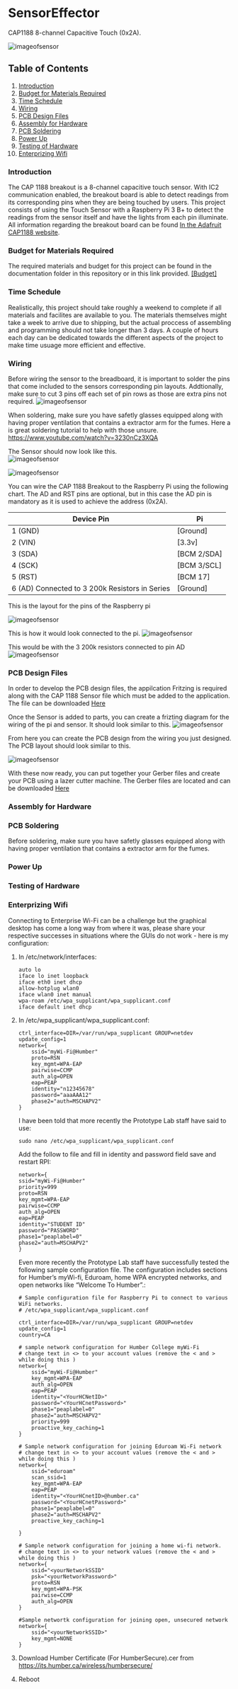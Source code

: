 # SensorEffector
CAP1188 8-channel Capacitive Touch (0x2A).

![imageofsensor](https://github.com/JuanRodriguez19/SensorEffector/blob/master/Documentation/TouchSensor.jpg)

## Table of Contents
1. [Introduction](#introduction)
2. [Budget for Materials Required](#budget-for-materials-required)
3. [Time Schedule](#time-schedule)
4. [Wiring](#wiring)
5. [PCB Design Files](#pcb-design-files)
6. [Assembly for Hardware](#assembly-for-hardware)
7. [PCB Soldering](#pcb-soldering)
8. [Power Up](#power-up)
9. [Testing of Hardware](#testing-of-hardware)
10. [Enterprizing Wifi](#enterprizing-wifi)


### Introduction
The CAP 1188 breakout is a 8-channel capacitive touch sensor. With IC2 communication enabled, the breakout board is able to detect readings from its corresponding pins when they are being touched by users. This project consists of using the Touch Sensor with a Raspberry Pi 3 B+ to detect the readings from the sensor itself and have the lights from each pin illuminate. All information regarding the breakout board can be found [In the Adafruit CAP1188 website](https://learn.adafruit.com/adafruit-cap1188-breakout).

### Budget for Materials Required
The required materials and budget for this project can be found in the documentation folder in this repository or in this link provided.
<a href = "https://github.com/JuanRodriguez19/SensorEffector/blob/master/Documentation/PowerSwitchBudget.pdf">[Budget]</a>

### Time Schedule
Realistically, this project should take roughly a weekend to complete if all materials and facilites are available to you. The materials themselves might take a week to arrive due to shipping, but the actual proccess of assembling and programming should not take longer than 3 days. A couple of hours each day can be dedicated towards the different aspects of the project to make time usuage more efficient and effective.

### Wiring
Before wiring the sensor to the breadboard, it is important to solder the pins that come included to the sensors corresponding pin layouts. Addtionally, make sure to cut 3 pins off each set of pin rows as those are extra pins not required. 
![imageofsensor](https://github.com/JuanRodriguez19/SensorEffector/blob/master/Documentation/SensorPins.JPG)

When soldering, make sure you have safetly glasses equipped along with having proper ventilation that contains a extractor arm for the fumes.
Here a is great soldering tutorial to help with those unsure.<br>
https://www.youtube.com/watch?v=3230nCz3XQA

The Sensor should now look like this. <br>
![imageofsensor](https://github.com/JuanRodriguez19/SensorEffector/blob/master/Documentation/SolderingSens.JPG) <br>

![imageofsensor](https://github.com/JuanRodriguez19/SensorEffector/blob/master/Documentation/SolderingSens2.JPG) <br>

You can wire the CAP 1188 Breakout to the Raspberry Pi using the following chart. The AD and RST pins are optional, but in this case the AD pin is mandatory as it is used to achieve the address (0x2A).

| Device Pin                                     | Pi           |
| ---------------------------------------------- | ------------ |
| 1 (GND)                                        | [Ground]     |
| 2 (VIN)                                        | [3.3v]       |
| 3 (SDA)                                        | [BCM 2/SDA]  |
| 4 (SCK)                                        | [BCM 3/SCL]  |
| 5 (RST)                                        | [BCM 17]     |
| 6 (AD) Connected to 3 200k Resistors in Series | [Ground]     |



This is the layout for the pins of the Raspberry pi<br>

![imageofsensor](https://github.com/JuanRodriguez19/SensorEffector/blob/master/Documentation/Pinouts.JPG)


This is how it would look connected to the pi.
![imageofsensor](https://github.com/JuanRodriguez19/SensorEffector/blob/master/Documentation/BreadBoardWiring.jpg)


This would be with the 3 200k resistors connected to pin AD
![imageofsensor](https://github.com/JuanRodriguez19/SensorEffector/blob/master/Documentation/IMG_0882.jpg)


### PCB Design Files
In order to develop the PCB design files, the appilcation Fritzing is required along with the CAP 1188 Sensor file which must be added to the application. The file can be downloaded <a href = "https://github.com/JuanRodriguez19/SensorEffector/blob/master/Documentation/Adafruit%20CAP1188%20-%208-Key%20Capacitive%20Touch%20Sensor%20Breakout%20(1).fzpz">Here</a>

Once the Sensor is added to parts, you can create a frizting diagram for the wiring of the pi and sensor. It should look similar to this.
![imageofsensor](https://github.com/JuanRodriguez19/SensorEffector/blob/master/Documentation/TouchSensor_bb.png)

From here you can create the PCB design from the wiring you just designed. The PCB layout should look similar to this.

![imageofsensor](https://github.com/JuanRodriguez19/SensorEffector/blob/master/Documentation/TouchSensor_pcb.png)

With these now ready, you can put together your Gerber files and create your PCB using a lazer cutter machine.
The Gerber files are located and can be downloaded <a href = "https://github.com/JuanRodriguez19/SensorEffector/tree/master/Gerber">Here</a>


### Assembly for Hardware


### PCB Soldering
Before soldering, make sure you have safetly glasses equipped along with having proper ventilation that contains a extractor arm for the fumes.

### Power Up

### Testing of Hardware

### Enterprizing Wifi

Connecting to Enterprise Wi-Fi can be a challenge but the graphical desktop has come a long way from where it was, please share your respective successes in situations where the GUIs do not work - here is my configuration:

1.  In /etc/network/interfaces:
	```
	auto lo
	iface lo inet loopback
	iface eth0 inet dhcp
	allow-hotplug wlan0
	iface wlan0 inet manual
	wpa-roam /etc/wpa_supplicant/wpa_supplicant.conf
	iface default inet dhcp
	```

2.  In /etc/wpa_supplicant/wpa_supplicant.conf:
	```
	ctrl_interface=DIR=/var/run/wpa_supplicant GROUP=netdev
	update_config=1
	network={
        ssid="myWi-Fi@Humber"
        proto=RSN
        key_mgmt=WPA-EAP
        pairwise=CCMP
        auth_alg=OPEN
        eap=PEAP
        identity="n12345678"
        password="aaaAAA12"
        phase2="auth=MSCHAPV2"
	}
	```

	I have been told that more recently the Prototype Lab staff have said to use:
	```
	sudo nano /etc/wpa_supplicant/wpa_supplicant.conf
	```

	Add the follow to file and fill in identity and password field save and restart RPI:
	```
	network={
	ssid="myWi-Fi@Humber"
	priority=999
	proto=RSN
	key_mgmt=WPA-EAP
	pairwise=CCMP
	auth_alg=OPEN
	eap=PEAP
	identity="STUDENT ID"
	password="PASSWORD"
	phase1="peaplabel=0"
	phase2="auth=MSCHAPV2"
	}
	```
	Even more recently the Prototype Lab staff have successfully tested the 
	following sample configuration file. The configuration includes sections 
	for Humber’s myWi-fi, Eduroam, home WPA encrypted networks, and open networks like “Welcome To Humber”.:
	```
	# Sample configuration file for Raspberry Pi to connect to various WiFi networks.
	# /etc/wpa_supplicant/wpa_supplicant.conf

	ctrl_interface=DIR=/var/run/wpa_supplicant GROUP=netdev
	update_config=1
	country=CA

	# sample network configuration for Humber College myWi-Fi
	# change text in <> to your account values (remove the < and > while doing this )
	network={
		ssid="myWi-Fi@Humber"
		key_mgmt=WPA-EAP
		auth_alg=OPEN
		eap=PEAP
		identity="<YourHCNetID>"
		password="<YourHCnetPassword>"
		phase1="peaplabel=0"
		phase2="auth=MSCHAPV2"
		priority=999
		proactive_key_caching=1
	}

	# Sample network configuration for joining Eduroam Wi-Fi network
	# change text in <> to your account values (remove the < and > while doing this )
	network={
		ssid="eduroam"
		scan_ssid=1
		key_mgmt=WPA-EAP
		eap=PEAP
		identity="<YourHCnetID>@humber.ca"
		password="<YourHCnetPassword>"
		phase1="peaplabel=0"
		phase2="auth=MSCHAPV2"
		proactive_key_caching=1

	}

	# Sample network configuration for joining a home wi-fi network.
	# change text in <> to your network values (remove the < and > while doing this )
	network={
		ssid="<yourNetworkSSID"
		psk="<yourNetworkPassword>"
		proto=RSN
		key_mgmt=WPA-PSK
		pairwise=CCMP
		auth_alg=OPEN
	}

	#Sample networtk configuration for joining open, unsecured network
	network={
		ssid="<yourNetworkSSID>"
		key_mgmt=NONE
	}
	```
	
3.  Download Humber Certificate (For HumberSecure).cer from https://its.humber.ca/wireless/humbersecure/

4.  Reboot
